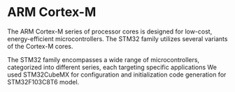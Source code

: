 # ARM Cortex-M
The ARM Cortex-M series of processor cores is designed for low-cost, energy-efficient microcontrollers. The STM32 family utilizes several variants of the Cortex-M cores.

The STM32 family encompasses a wide range of microcontrollers, categorized into different series, each targeting specific applications
We used STM32CubeMX for configuration and initialization code generation for STM32F103C8T6 model. 
